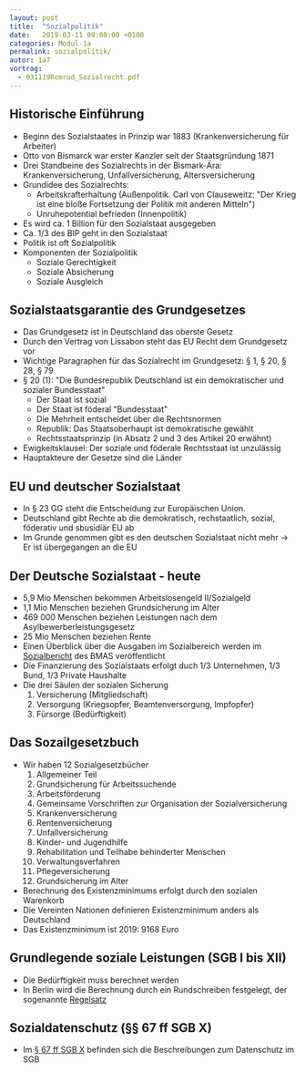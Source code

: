 ```yaml
---
layout: post
title:  "Sozialpolitik"
date:   2019-03-11 09:00:00 +0100
categories: Modul-1a
permalink: sozialpolitik/
autor: 1a7
vortrag:
  - 031119Romrod_Sozialrecht.pdf
---
```

##  Historische Einführung
* Beginn des Sozialstaates in Prinzip war 1883 (Krankenversicherung für Arbeiter)
* Otto von Bismarck war erster Kanzler seit der Staatsgründung 1871
* Drei Standbeine des Sozialrechts in der Bismark-Ära: Krankenversicherung, Unfallversicherung, Altersversicherung
* Grundidee des Sozialrechts:
  * Arbeitskrafterhaltung (Außenpolitik. Carl von Clauseweitz: "Der Krieg ist eine bloße Fortsetzung der Politik mit anderen Mitteln")
  * Unruhepotential befrieden (Innenpolitik)
* Es wird ca. 1 Billion für den Sozialstaat ausgegeben
* Ca. 1/3 des BIP geht in den Sozialstaat
* Politik ist oft Sozialpolitik
* Komponenten der Sozialpolitik
  * Soziale Gerechtigkeit
  * Soziale Absicherung
  * Soziale Ausgleich

##  Sozialstaatsgarantie des Grundgesetzes
* Das Grundgesetz ist in Deutschland das oberste Gesetz
* Durch den Vertrag von Lissabon steht das EU Recht dem Grundgesetz vor
* Wichtige Paragraphen für das Sozialrecht im Grundgesetz: § 1, § 20, § 28, § 79
* § 20 (1): "Die Bundesrepublik Deutschland ist ein demokratischer und sozialer Bundesstaat"
  * Der Staat ist sozial
  * Der Staat ist föderal "Bundesstaat"
  * Die Mehrheit entscheidet über die Rechtsnormen
  * Republik: Das Staatsoberhaupt ist demokratische gewählt
  * Rechtsstaatsprinzip (in Absatz 2 und 3 des Artikel 20 erwähnt)
* Ewigkeitsklausel: Der soziale und föderale Rechtsstaat ist unzulässig
* Hauptakteure der Gesetze sind die Länder

##  EU und deutscher Sozialstaat
* In § 23 GG steht die Entscheidung zur Europäischen Union.
* Deutschland gibt Rechte ab die demokratisch, rechstaatlich, sozial, föderativ und sbusidiär EU ab
* Im Grunde genommen gibt es den deutschen Sozialstaat nicht mehr -> Er ist übergegangen an die EU


##  Der Deutsche Sozialstaat - heute
* 5,9 Mio Menschen bekommen Arbeitslosengeld II/Sozialgeld
* 1,1 Mio Menschen beziehen Grundsicherung im Alter
* 469 000 Menschen beziehen Leistungen nach dem Asylbewerberleistungsgesetz
* 25 Mio Menschen beziehen Rente
* Einen Überblick über die Ausgaben im Sozialbereich werden im [Sozialbericht](https://www.bmas.de/DE/Service/Medien/Publikationen/a-101-17-sozialbericht-2017.html) des BMAS veröffentlicht
* Die Finanzierung des Sozialstaats erfolgt duch 1/3 Unternehmen, 1/3 Bund, 1/3 Private Haushalte
* Die drei Säulen der sozialen Sicherung
  1. Versicherung (Mitgliedschaft)
  2. Versorgung (Kriegsopfer, Beamtenversorgung, Impfopfer)
  3. Fürsorge (Bedürftigkeit)

##  Das Sozailgesetzbuch
* Wir haben 12 Sozialgesetzbücher
  1. Allgemeiner Teil
  2. Grundsicherung für Arbeitssuchende
  3. Arbeitsförderung
  4. Gemeinsame Vorschriften zur Organisation der Sozialversicherung
  5. Krankenversicherung
  6. Rentenversicherung
  7. Unfallversicherung
  8. Kinder- und Jugendhilfe
  9. Rehabilitation und Teilhabe behinderter Menschen
  10. Verwaltungsverfahren
  11. Pflegeversicherung
  12. Grundsicherung im Alter
* Berechnung des Existenzminimums erfolgt durch den sozialen Warenkorb
* Die Vereinten Nationen definieren Existenzminimum anders als Deutschland
* Das Existenzminimum ist 2019: 9168 Euro

##  Grundlegende soziale Leistungen (SGB I bis XII)
* Die Bedürftigkeit muss berechnet werden
* In Berlin wird die Berechnung durch ein Rundschreiben festgelegt, der sogenannte [Regelsatz](https://www.berlin.de/sen/soziales/themen/soziale-sicherung/sozialhilfe/regelsatz/)

##  Sozialdatenschutz (§§ 67 ff SGB X)
* Im [§ 67 ff SGB X](https://www.gesetze-im-internet.de/sgb_10/__67.html) befinden sich die Beschreibungen zum Datenschutz im SGB
